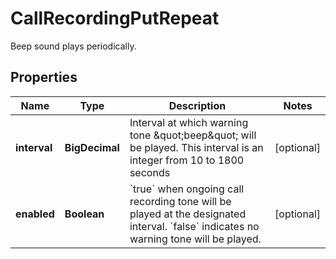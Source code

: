 <!--  Copyright 2025 Cisco Systems Inc.

Permission is hereby granted, free of charge, to any person obtaining a copy
of this software and associated documentation files (the "Software"), to deal
in the Software without restriction, including without limitation the rights
to use, copy, modify, merge, publish, distribute, sublicense, and/or sell
copies of the Software, and to permit persons to whom the Software is
furnished to do so, subject to the following conditions:

The above copyright notice and this permission notice shall be included in
all copies or substantial portions of the Software.

THE SOFTWARE IS PROVIDED "AS IS", WITHOUT WARRANTY OF ANY KIND, EXPRESS OR
IMPLIED, INCLUDING BUT NOT LIMITED TO THE WARRANTIES OF MERCHANTABILITY,
FITNESS FOR A PARTICULAR PURPOSE AND NONINFRINGEMENT. IN NO EVENT SHALL THE
AUTHORS OR COPYRIGHT HOLDERS BE LIABLE FOR ANY CLAIM, DAMAGES OR OTHER
LIABILITY, WHETHER IN AN ACTION OF CONTRACT, TORT OR OTHERWISE, ARISING FROM,
OUT OF OR IN CONNECTION WITH THE SOFTWARE OR THE USE OR OTHER DEALINGS IN
THE SOFTWARE.-->


# CallRecordingPutRepeat

Beep sound plays periodically.

## Properties

| Name | Type | Description | Notes |
|------------ | ------------- | ------------- | -------------|
|**interval** | **BigDecimal** | Interval at which warning tone \&quot;beep\&quot; will be played. This interval is an integer from 10 to 1800 seconds |  [optional] |
|**enabled** | **Boolean** | &#x60;true&#x60; when ongoing call recording tone will be played at the designated interval. &#x60;false&#x60; indicates no warning tone will be played. |  [optional] |



